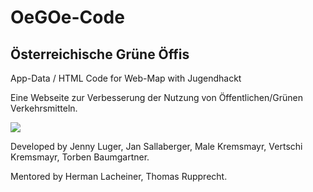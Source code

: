 # OeGOe-Code
<h2> Österreichische Grüne Öffis</h2>
App-Data / HTML Code for Web-Map with Jugendhackt

<p>Eine Webseite zur Verbesserung der Nutzung von Öffentlichen/Grünen Verkehrsmitteln.</p>
<p><img src="screenshotvonmap"></p>

<p>Developed by Jenny Luger, Jan Sallaberger, Male Kremsmayr, Vertschi Kremsmayr, Torben Baumgartner.</p>
<p>Mentored by Herman Lacheiner, Thomas Rupprecht.</p>
